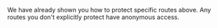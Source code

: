 We have already shown you how to protect specific routes above. Any routes you don't explicitly protect have anonymous access.